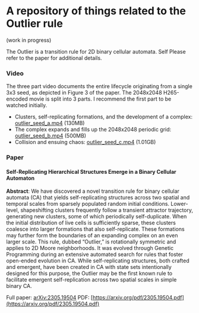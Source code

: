 # A repository of things related to the Outlier rule 

(work in progress)

The Outlier is a transition rule for 2D binary cellular automata. Self Please refer to the paper for additional details.

### Video

The three part video documents the entire lifecycle originating from a single 3x3 seed, as depicted in Figure 3 of the paper.
The 2048x2048 H265-encoded movie is split into 3 parts. I recommend the first part to be watched initially.

* Clusters, self-replicating formations, and the development of a complex:  [outlier_seed_a.mp4](https://adjacentlab.com/outlier/videos/outlier_seed_a.mp4) (130MB)
* The complex expands and fills up the 2048x2048 periodic grid: [outlier_seed_b.mp4](https://adjacentlab.com/outlier/videos/outlier_seed_b.mp4) (500MB)
* Collision and ensuing chaos: [outlier_seed_c.mp4](https://adjacentlab.com/outlier/videos/outlier_seed_c.mp4) (1.01GB)

### Paper
#### Self-Replicating Hierarchical Structures Emerge in a Binary Cellular Automaton
**Abstract**: We have discovered a novel transition rule for binary cellular automata (CA)
that yields self-replicating structures across two spatial and temporal scales from
sparsely populated random initial conditions. Lower-level, shapeshifting clusters
frequently follow a transient attractor trajectory, generating new clusters, some
of which periodically self-duplicate. When the initial distribution of live cells is
sufficiently sparse, these clusters coalesce into larger formations that also self-replicate. These formations may further form the boundaries of an expanding
complex on an even larger scale. This rule, dubbed “Outlier,” is rotationally
symmetric and applies to 2D Moore neighborhoods. It was evolved through
Genetic Programming during an extensive automated search for rules that foster
open-ended evolution in CA. While self-replicating structures, both crafted and
emergent, have been created in CA with state sets intentionally designed for
this purpose, the Outlier may be the first known rule to facilitate emergent self-replication across two spatial scales in simple binary CA.

Full paper: [arXiv:2305.19504](https://arxiv.org/abs/2305.19504) PDF: [https://arxiv.org/pdf/2305.19504.pdf](https://arxiv.org/pdf/2305.19504.pdf)

